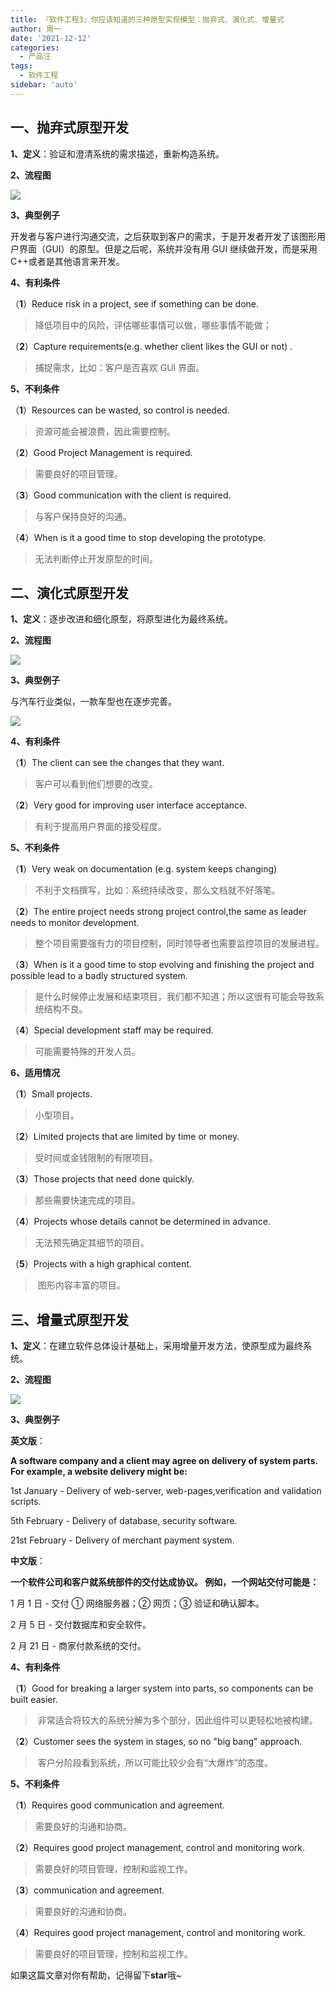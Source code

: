 ```yaml
---
title: 『软件工程3』你应该知道的三种原型实现模型：抛弃式、演化式、增量式
author: 周一
date: '2021-12-12'
categories:
  - 产品汪
tags:
  - 软件工程
sidebar: 'auto'
---
```


## 一、抛弃式原型开发

**1、定义**：验证和澄清系统的需求描述，重新构造系统。

**2、流程图**

![](https://img-blog.csdnimg.cn/20210321152836998.png?x-oss-process=image/watermark,type_ZmFuZ3poZW5naGVpdGk,shadow_10,text_aHR0cHM6Ly9ibG9nLmNzZG4ubmV0L3dlaXhpbl80NDgwMzc1Mw==,size_16,color_FFFFFF,t_70#pic_center)

**3、典型例子**

开发者与客户进行沟通交流，之后获取到客户的需求，于是开发者开发了该图形用户界面（GUI）的原型。但是之后呢，系统并没有用 GUI 继续做开发，而是采用 C++或者是其他语言来开发。

**4、有利条件**

（**1**）Reduce risk in a project, see if something can be done.

> 降低项目中的风险，评估哪些事情可以做，哪些事情不能做；

（**2**）Capture requirements(e.g. whether client likes the GUI or not) .

> 捕捉需求，比如：客户是否喜欢 GUI 界面。

**5、不利条件**

（**1**）Resources can be wasted, so control is needed.

> 资源可能会被浪费，因此需要控制。

（**2**）Good Project Management is required.

> 需要良好的项目管理。

（**3**）Good communication with the client is required.

> 与客户保持良好的沟通。

（**4**）When is it a good time to stop developing the prototype.

> 无法判断停止开发原型的时间。

## 二、演化式原型开发

**1、定义**：逐步改进和细化原型，将原型进化为最终系统。

**2、流程图**

![](https://img-blog.csdnimg.cn/20210321152849795.png?x-oss-process=image/watermark,type_ZmFuZ3poZW5naGVpdGk,shadow_10,text_aHR0cHM6Ly9ibG9nLmNzZG4ubmV0L3dlaXhpbl80NDgwMzc1Mw==,size_16,color_FFFFFF,t_70#pic_center)

**3、典型例子**

与汽车行业类似，一款车型也在逐步完善。

![](https://img-blog.csdnimg.cn/20210321152859852.png?x-oss-process=image/watermark,type_ZmFuZ3poZW5naGVpdGk,shadow_10,text_aHR0cHM6Ly9ibG9nLmNzZG4ubmV0L3dlaXhpbl80NDgwMzc1Mw==,size_16,color_FFFFFF,t_70#pic_center)

**4、有利条件**

（**1**）The client can see the changes that they want.

> 客户可以看到他们想要的改变。

（**2**）Very good for improving user interface acceptance.

> 有利于提高用户界面的接受程度。

**5、不利条件**

（**1**）Very weak on documentation (e.g. system keeps changing)

> 不利于文档撰写，比如：系统持续改变，那么文档就不好落笔。

（**2**）The entire project needs strong project control,the same as leader needs to monitor development.

> 整个项目需要强有力的项目控制，同时领导者也需要监控项目的发展进程。

（**3**）When is it a good time to stop evolving and finishing the project and possible lead to a badly structured system.

> 是什么时候停止发展和结束项目，我们都不知道；所以这很有可能会导致系统结构不良。

（**4**）Special development staff may be required.

> 可能需要特殊的开发人员。

**6、适用情况**

（**1**）Small projects.

> 小型项目。

（**2**）Limited projects that are limited by time or money.

> 受时间或金钱限制的有限项目。

（**3**）Those projects that need done quickly.

> 那些需要快速完成的项目。

（**4**）Projects whose details cannot be determined in advance.

> 无法预先确定其细节的项目。

（**5**）Projects with a high graphical content.

> ​ 图形内容丰富的项目。

## 三、增量式原型开发

**1、定义**：在建立软件总体设计基础上，采用增量开发方法，使原型成为最终系统。

**2、流程图**

![](https://img-blog.csdnimg.cn/20210321152908588.png?x-oss-process=image/watermark,type_ZmFuZ3poZW5naGVpdGk,shadow_10,text_aHR0cHM6Ly9ibG9nLmNzZG4ubmV0L3dlaXhpbl80NDgwMzc1Mw==,size_16,color_FFFFFF,t_70#pic_center)

**3、典型例子**

**英文版**：

**A software company and a client may agree on delivery of system parts. For example, a website delivery might be:**

1st January - Delivery of web-server, web-pages,verification and validation scripts.

5th February - Delivery of database, security software.

21st February - Delivery of merchant payment system.

**中文版**：

**一个软件公司和客户就系统部件的交付达成协议。 例如，一个网站交付可能是：**

1 月 1 日 - 交付 ① 网络服务器；② 网页；③ 验证和确认脚本。

2 月 5 日 - 交付数据库和安全软件。

2 月 21 日 - 商家付款系统的交付。

**4、有利条件**

（**1**）Good for breaking a larger system into parts, so components can be built easier.

> ​ 非常适合将较大的系统分解为多个部分，因此组件可以更轻松地被构建。

（**2**）Customer sees the system in stages, so no "big bang" approach.

> ​ 客户分阶段看到系统，所以可能比较少会有“大爆炸”的态度。

**5、不利条件**

（**1**）Requires good communication and agreement.

> 需要良好的沟通和协商。

（**2**）Requires good project management, control and monitoring work.

> 需要良好的项目管理，控制和监视工作。

（**3**）communication and agreement.

> 需要良好的沟通和协商。

（**4**）Requires good project management, control and monitoring work.

> 需要良好的项目管理，控制和监视工作。

如果这篇文章对你有帮助，记得留下**star**哦~
